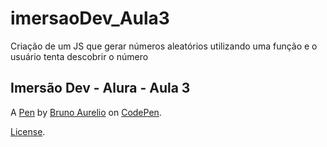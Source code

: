 # imersaoDev_Aula3
Criação de um JS que gerar números aleatórios utilizando uma função e o usuário tenta descobrir o número 



Imersão Dev - Alura - Aula 3
----------------------------


A [Pen](https://codepen.io/brunoaurelio89/pen/abpdpdr) by [Bruno Aurelio](https://codepen.io/brunoaurelio89) on [CodePen](https://codepen.io).

[License](https://codepen.io/brunoaurelio89/pen/abpdpdr/license).


